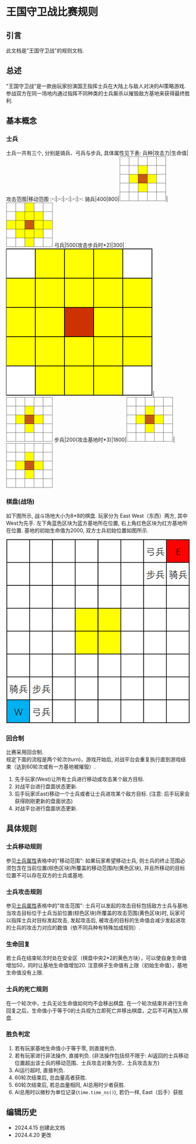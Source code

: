 # 王国守卫战比赛规则

## 引言

此文档是"王国守卫战"的规则文档.

## 总述

"王国守卫战"是一款由玩家扮演国王指挥士兵在大陆上与敌人对决的AI策略游戏.
参战双方在同一场地内通过指挥不同种类的士兵厮杀以摧毁敌方基地来获得最终胜利.

## 基本概念

### 士兵

士兵一共有三个, 分别是骑兵、弓兵与步兵, 具体属性见下表:
兵种|攻击力|生命值|攻击范围|移动范围
:-:|:-:|:-:|:-:|:-:
骑兵|400|800|![Range1](./pictures/Range1.png)|![Range2](./pictures/Range2.png)
弓兵|500(攻击步兵时\*2)|300|![Range2](./pictures/RangeExtra.png)|![Range1](./pictures/Range1.png)
步兵|200(攻击基地时\*3)|1800|![Range1](./pictures/Range1.png)|![Range1](./pictures/Range1.png)

### 棋盘(战场)

如下图所示, 战斗场地大小为8\*8的棋盘. 玩家分为 East West（东西）两方, 其中West为先手. 左下角蓝色区块为蓝方基地所在位置, 右上角红色区块为红方基地所在位置. 基地的初始生命值为2000, 双方士兵初始位置如图所示.

![Board](./pictures/Board.png)

### 回合制

比赛采用回合制.  
规定下面的流程是两个轮次(turn)，游戏开始后, 对战平台会重复执行直到游戏结束（达到60轮次或有一方基地被摧毁）.  

   1. 先手玩家(West)让所有士兵进行移动或攻击某个敌方目标.
   2. 对战平台进行盘面状态更新.
   3. 后手玩家(East)移动一个士兵或者让士兵进攻某个敌方目标. (注意: 后手玩家会获得刚刚更新的盘面状态)
   4. 对战平台进行盘面状态更新.

## 具体规则

### 士兵移动规则

参见[士兵属性](#士兵)表格中的"移动范围": 如果玩家希望移动士兵, 则士兵的终止范围必须包含在当前位置(棕色区块)所覆盖的移动范围内(黄色区块), 并且所移动的目标位置不可以存在双方的士兵或基地.

### 士兵攻击规则

参见[士兵属性](#士兵)表格中的"攻击范围": 士兵可以发起的攻击目标包括敌方士兵与基地. 当攻击目标位于士兵当前位置(棕色区块)所覆盖的攻击范围(黄色区块)时, 玩家可以指挥士兵对目标发起攻击, 发起攻击后, 被攻击的目标的生命值会减少发起进攻的士兵的攻击力对应的数值（依不同兵种有特殊加成规则）.

### 生命回复

若士兵在结束轮次时处在安全区（棋盘中央2\*2的黄色方块），可以使自身生命值增加50，同时让基地生命值增加20. 注意棋子生命值有上限（初始生命值），基地生命值没有上限.

### 士兵的死亡规则

在一个轮次中，士兵无论生命值如何均不会移出棋盘. 在一个轮次结束并进行生命回复之后，生命值小于等于0的士兵视为立即死亡并移出棋盘，之后不可再加入棋盘.

### 胜负判定

   1. 若有玩家基地生命值小于等于零, 则直接判负.
   2. 若有玩家进行非法操作, 直接判负. (非法操作包括但不限于: AI返回的士兵移动位置超出该士兵的移动范围、士兵攻击对象为空、士兵攻击友方)
   3. AI运行超时, 直接判负.
   4. 60轮次结束后, 总血量高者获胜.
   5. 60轮次结束后, 若总血量相同, AI总用时少者获胜.
   6. AI总用时以微秒为单位记录(`time.time_ns()`), 若仍一样, East（后手）获胜

## 编辑历史

+ 2024.4.15 创建此文档
+ 2024.4.20 更改
